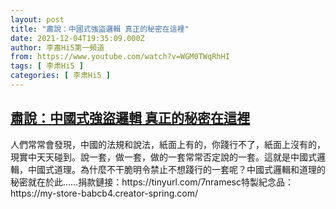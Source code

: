 ```yaml
---
layout: post
title: "肅說：中國式強盜邏輯 真正的秘密在這裡"
date: 2021-12-04T19:35:09.000Z
author: 李肅Hi5第一頻道
from: https://www.youtube.com/watch?v=WGM0TWqRhHI
tags: [ 李肃Hi5 ]
categories: [ 李肃Hi5 ]
---
```

<!--1638646509000-->
[肅說：中國式強盜邏輯 真正的秘密在這裡](https://www.youtube.com/watch?v=WGM0TWqRhHI)
------

<div>
人們常常會發現，中國的法規和說法，紙面上有的，你踐行不了，紙面上沒有的，現實中天天碰到。說一套，做一套，做的一套常常否定說的一套。這就是中國式邏輯，中國式道理。為什麼不干脆明令禁止不想踐行的一套呢？中國式邏輯和道理的秘密就在於此……捐款鏈接：https://tinyurl.com/7nramesc特製紀念品：https://my-store-babcb4.creator-spring.com/
</div>
